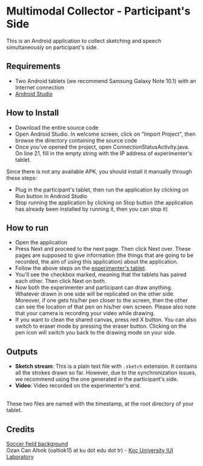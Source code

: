 # Multimodal Collector - Participant's Side
This is an Android application to collect sketching and speech simultaneously on participant's side.

## Requirements
* Two Android tablets (we recommend Samsung Galaxy Note 10.1) with an Internet connection
* [Android Studio](https://developer.android.com/studio/index.html)

## How to Install
* Download the entire source code
* Open Android Studio. In welcome screen, click on "Import Project", then browse the directory containing the source code
* Once you've opened the project, open ConnectionStatusActivity.java. On line 21, fill in the empty string with the IP address of experimenter's tablet.

Since there is not any available APK, you should install it manually through these steps:
* Plug in the participant's tablet, then run the application by clicking on Run button in Android Studio
* Stop running the application by clicking on Stop button (the application has already been installed by running it, then you can stop it)

## How to run
* Open the application
* Press Next and proceed to the next page. Then click Next over. These pages are supposed to give information (the things that are going to be recorded, the aim of using this application) about the application. 
* Follow the above steps on the [experimenter's tablet](https://github.com/ozymaxx/multimodal_collector_experimenter).
* You'll see the checkbox marked, meaning that the tablets has paired each other. Then click Next on both.
* Now both the experimenter and participant can draw anything. Whatever drawn in one side will be replicated on the other side. Moreover, if one gets his/her pen closer to the screen, then the other can see the location of that pen on his/her own screen. Please also note that your camera is recording your video while drawing.
* If you want to clean the shared canvas, press red X button. You can also switch to eraser mode by pressing the eraser button. Clicking on the pen icon will switch you back to the drawing mode on your side.

## Outputs
* **Sketch stream**: This is a plain text file with `.sketch` extension. It contains all the strokes drawn so far. However, due to the synchronization issues, we recommend using the one generated in the participant's side.
* **Video**: Video recorded on the experimenter's end.
<br />
These two files are named with the timestamp, at the root directory of your tablet.

## Credits
[Soccer field background](https://clipartfest.com/download/021ec02162b694153e20bc6c8f6c4c1361a387e7.html)<br />
Ozan Can Altıok (oaltiok15 at ku dot edu dot tr) - [Koç University IUI Laboratory](http://iui.ku.edu.tr)
